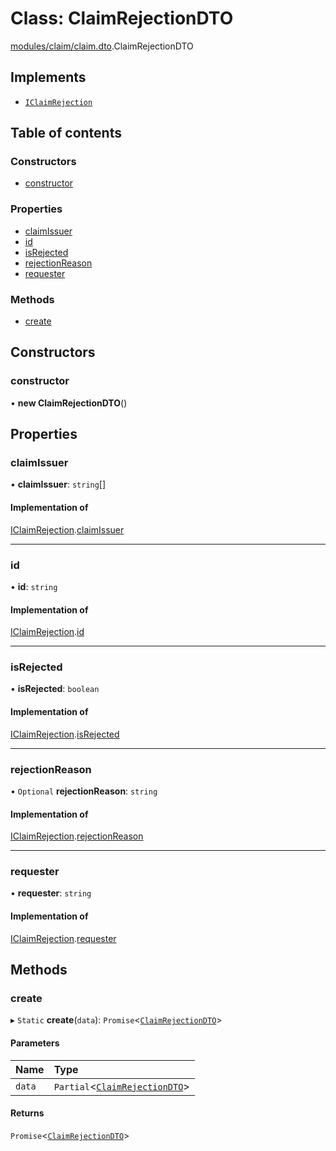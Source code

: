 # Class: ClaimRejectionDTO

[modules/claim/claim.dto](../modules/modules_claim_claim_dto.md).ClaimRejectionDTO

## Implements

- [`IClaimRejection`](../interfaces/modules_claim_claim_types.IClaimRejection.md)

## Table of contents

### Constructors

- [constructor](modules_claim_claim_dto.ClaimRejectionDTO.md#constructor)

### Properties

- [claimIssuer](modules_claim_claim_dto.ClaimRejectionDTO.md#claimissuer)
- [id](modules_claim_claim_dto.ClaimRejectionDTO.md#id)
- [isRejected](modules_claim_claim_dto.ClaimRejectionDTO.md#isrejected)
- [rejectionReason](modules_claim_claim_dto.ClaimRejectionDTO.md#rejectionreason)
- [requester](modules_claim_claim_dto.ClaimRejectionDTO.md#requester)

### Methods

- [create](modules_claim_claim_dto.ClaimRejectionDTO.md#create)

## Constructors

### constructor

• **new ClaimRejectionDTO**()

## Properties

### claimIssuer

• **claimIssuer**: `string`[]

#### Implementation of

[IClaimRejection](../interfaces/modules_claim_claim_types.IClaimRejection.md).[claimIssuer](../interfaces/modules_claim_claim_types.IClaimRejection.md#claimissuer)

___

### id

• **id**: `string`

#### Implementation of

[IClaimRejection](../interfaces/modules_claim_claim_types.IClaimRejection.md).[id](../interfaces/modules_claim_claim_types.IClaimRejection.md#id)

___

### isRejected

• **isRejected**: `boolean`

#### Implementation of

[IClaimRejection](../interfaces/modules_claim_claim_types.IClaimRejection.md).[isRejected](../interfaces/modules_claim_claim_types.IClaimRejection.md#isrejected)

___

### rejectionReason

• `Optional` **rejectionReason**: `string`

#### Implementation of

[IClaimRejection](../interfaces/modules_claim_claim_types.IClaimRejection.md).[rejectionReason](../interfaces/modules_claim_claim_types.IClaimRejection.md#rejectionreason)

___

### requester

• **requester**: `string`

#### Implementation of

[IClaimRejection](../interfaces/modules_claim_claim_types.IClaimRejection.md).[requester](../interfaces/modules_claim_claim_types.IClaimRejection.md#requester)

## Methods

### create

▸ `Static` **create**(`data`): `Promise`<[`ClaimRejectionDTO`](modules_claim_claim_dto.ClaimRejectionDTO.md)\>

#### Parameters

| Name | Type |
| :------ | :------ |
| `data` | `Partial`<[`ClaimRejectionDTO`](modules_claim_claim_dto.ClaimRejectionDTO.md)\> |

#### Returns

`Promise`<[`ClaimRejectionDTO`](modules_claim_claim_dto.ClaimRejectionDTO.md)\>
